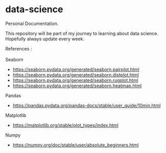 # data-science
Personal Documentation. 

This repository will be part of my journey to learning about data science. 
Hopefully always update every week.

References : <br />
<br />
Seaborn
- https://seaborn.pydata.org/generated/seaborn.pairplot.html
- https://seaborn.pydata.org/generated/seaborn.distplot.html
- https://seaborn.pydata.org/generated/seaborn.rugplot.html
- https://seaborn.pydata.org/generated/seaborn.heatmap.html 

Pandas
- https://pandas.pydata.org/pandas-docs/stable/user_guide/10min.html

Matplotlib 
- https://matplotlib.org/stable/plot_types/index.html

Numpy 
- https://numpy.org/doc/stable/user/absolute_beginners.html
